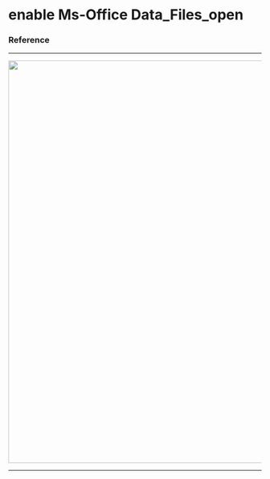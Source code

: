 <h1 align="left">enable Ms-Office Data_Files_open
<br>
  
 ### Reference
 
---
<img align="center" src="https://user-images.githubusercontent.com/132028878/237063403-2dac2bdc-39f9-46d5-8bac-faccdca59b9c.png" width=800 />
  
---

